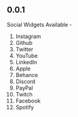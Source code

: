 ## 0.0.1

Social Widgets Available - 
1. Instagram
2. Github
3. Twitter
4. YouTube
5. LinkedIn
6. Apple
7. Behance
8. Discord
9. PayPal
10. Twitch
11. Facebook
12. Spotify
